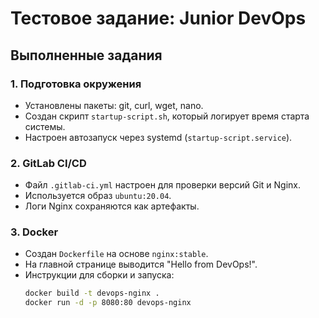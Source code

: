 # Тестовое задание: Junior DevOps

## Выполненные задания

### 1. Подготовка окружения
- Установлены пакеты: git, curl, wget, nano.
- Создан скрипт `startup-script.sh`, который логирует время старта системы.
- Настроен автозапуск через systemd (`startup-script.service`).

### 2. GitLab CI/CD
- Файл `.gitlab-ci.yml` настроен для проверки версий Git и Nginx.
- Используется образ `ubuntu:20.04`.
- Логи Nginx сохраняются как артефакты.

### 3. Docker
- Создан `Dockerfile` на основе `nginx:stable`.
- На главной странице выводится "Hello from DevOps!".
- Инструкции для сборки и запуска:
  ```bash
  docker build -t devops-nginx .
  docker run -d -p 8080:80 devops-nginx
